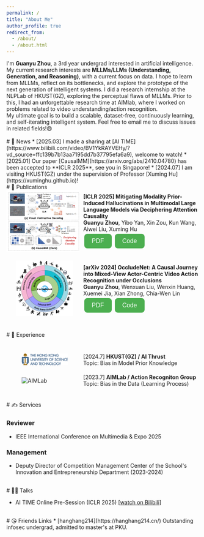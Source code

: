 ```yaml
---
permalink: /
title: "About Me"
author_profile: true
redirect_from: 
  - /about/
  - /about.html
---
```


I'm **Guanyu Zhou**, a 3rd year undergrad interested in artificial intelligence. 

My current research interests are **MLLMs/LLMs (Understanding, Generation, and Reasoning)**, with a current focus on data. I hope to learn from MLLMs, reflect on its bottlenecks, and explore the prototype of the next generation of intelligent systems. I did a research internship at the NLPLab of HKUST(GZ), exploring the perceptual flaws of MLLMs. Prior to this, I had an unforgettable research time at AIMlab, where I worked on problems related to video understanding/action recognition.

My ultimate goal is to build a scalable, dataset-free, continuously learning, and self-iterating intelligent system. Feel free to email me to discuss issues in related fields!😄

<br>
# 📅 News
* [2025.03] I made a sharing at [AI TIME](https://www.bilibili.com/video/BV1YkRAYVEHy/?vd_source=ffc139b7b13aa7195dd7b37795efa6a9), welcome to watch!
* [2025.01] Our paper [CausalMM](https://arxiv.org/abs/2410.04780) has been accepted to **ICLR 2025**, see you in Singapore!
* [2024.07] I am visiting HKUST(GZ) under the supervision of Professor [Xuming Hu](https://xuminghu.github.io)!

<br>
# 📝 Publications

<div style="display: flex; align-items: center; margin-bottom: 20px;">
  <div style="flex: 1; padding-left: 0px;">
    <img src="/images/causalmm.png" alt="Flowchart" style="max-width: 100%;">
  </div>
  <div style="width: 60%; padding-left: 10px;">
    <p><strong>[ICLR 2025] Mitigating Modality Prior-Induced Hallucinations in Multimodal Large Language Models via Deciphering Attention Causality</strong></p>
    <p><strong>Guanyu Zhou</strong>, Yibo Yan, Xin Zou, Kun Wang, Aiwei Liu, Xuming Hu</p>
    <a href="https://arxiv.org/pdf/2410.04780" target="_blank"><button>PDF</button></a> 
    <a href="https://github.com/The-Martyr/CausalMM" target="_blank"><button>Code</button></a>
  </div>
</div>

<style>
p {
    margin: 0; /* Remove default margin */
    padding: 0; /* Remove default padding */
}
button {
  background-color: #4CAF50; /* Green background */
  border: none; /* No border */
  color: white; /* White text */
  padding: 10px 20px; /* Padding */
  text-align: center; /* Centered text */
  text-decoration: none; /* No underline */
  display: inline-block; /* Inline block */
  font-size: 16px; /* Font size */
  margin: 4px 2px; /* Margin */
  cursor: pointer; /* Pointer cursor */
  border-radius: 8px; /* Rounded corners */
}
</style>

<div style="display: flex; align-items: center; margin-bottom: 20px;">
  <div style="flex: 1; padding-left: 25px;">
    <img src="/images/OccludeNet.png" alt="Flowchart" style="max-width: 90%;">
  </div>
  <div style="width: 60%; padding-left: 10px;">
    <p><strong>[arXiv 2024] OccludeNet: A Causal Journey into Mixed-View Actor-Centric Video Action Recognition under Occlusions</strong></p>
    <p><strong>Guanyu Zhou</strong>, Wenxuan Liu, Wenxin Huang, Xuemei Jia, Xian Zhong, Chia-Wen Lin</p>
    <a href="https://arxiv.org/pdf/2411.15729" target="_blank"><button>PDF</button></a> 
    <a href="https://github.com/The-Martyr/OccludeNet-Dataset" target="_blank"><button>Code</button></a>
  </div>
</div>

<style>
p {
    margin: 0; /* Remove default margin */
    padding: 0; /* Remove default padding */
}
button {
  background-color: #4CAF50; /* Green background */
  border: none; /* No border */
  color: white; /* White text */
  padding: 10px 20px; /* Padding */
  text-align: center; /* Centered text */
  text-decoration: none; /* No underline */
  display: inline-block; /* Inline block */
  font-size: 16px; /* Font size */
  margin: 4px 2px; /* Margin */
  cursor: pointer; /* Pointer cursor */
  border-radius: 8px; /* Rounded corners */
}
</style>




<br>
# 📇 Experience

<div style="margin-top: 40px; display: flex; align-items: center; margin-bottom: 20px;"> 
  <div style="flex: 1; padding-left: 40px;">
    <img src="/images/68747470733a2f2f686b7573742e6564752e686b2f73697465732f64656661756c742f66696c65732f696d616765732f5553545f4c332e737667.svg" alt="HKUST" style="max-width: 80%; height: auto;">
  </div>
  <div style="flex: 2; padding-left: 10px;">
    <p>[2024.7] <strong>HKUST(GZ) / AI Thrust</strong></p>
    <p>Topic: Bias in Model Prior Knowledge</p>
  </div>
</div>

<div style="display: flex; align-items: center; margin-bottom: 20px;">
  <div style="flex: 1; padding-left: 40px;">
    <img src="/images/AIMLab.jpg" alt="AIMLab" style="max-width: 80%; width: 200px; height: auto;">
  </div>
  <div style="flex: 2; padding-left: 10px;">
    <p>[2023.7] <strong>AIMLab / Action Recogniton Group</strong></p>
    <p>Topic: Bias in the Data (Learning Process)</p>
  </div>
</div>



<br>
# ✍ Services

### Reviewer

* IEEE International Conference on Multimedia & Expo 2025

### Management

* Deputy Director of Competition Management Center of the School's Innovation and Entrepreneurship Department (2023-2024)



<br>
# 👨‍🏫 Talks

* AI TIME Online Pre-Session (ICLR 2025) [[watch on Bilibili]](https://www.bilibili.com/video/BV1YkRAYVEHy/?vd_source=ffc139b7b13aa7195dd7b37795efa6a9)


<br>
# 😘 Friends Links
* [hanghang214](https://hanghang214.cn/) Outstanding infosec undergrad, admitted to master's at PKU.

<div style="margin-top: 100px;"></div>

<div style="display:none;">
    <script type="text/javascript" id="mapmyvisitors" src="//mapmyvisitors.com/map.js?d=8MhgTWHJEZzdE82Bb-wBII3RuujWQtydOxS12ZLFdM8&cl=ffffff&w=a"></script>
</div>



